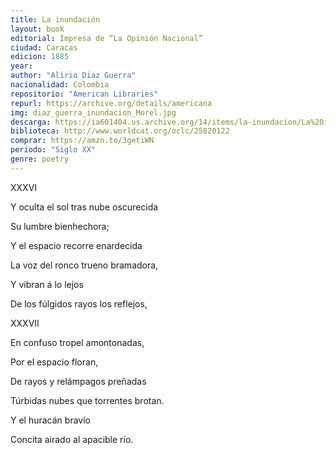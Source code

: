 ```yaml
---
title: La inundación
layout: book
editorial: Impresa de “La Opinión Nacional”
ciudad: Caracas
edicion: 1885
year: 
author: "Alirio Diaz Guerra"
nacionalidad: Colombia
repositorio: "American Libraries"
repurl: https://archive.org/details/americana
img: diaz_guerra_inundacion_Morel.jpg
descarga: https://ia601404.us.archive.org/14/items/la-inundacion/La%20inundaci%C3%B3n.pdf
biblioteca: http://www.worldcat.org/oclc/25820122
comprar: https://amzn.to/3getiWN
periodo: "Siglo XX"
genre: poetry
---
```

 

XXXVI
 
Y oculta el sol tras nube oscurecida
 
Su lumbre bienhechora;
 
Y el espacio recorre enardecida
 
La voz del ronco trueno bramadora,
 
Y vibran á lo lejos
 
De los fúlgidos rayos los reflejos,
 

XXXVII
 
En confuso tropel amontonadas,
 
Por el espacio floran,
 
De rayos y relámpagos preñadas
 
Túrbidas nubes que torrentes brotan.
 
Y el huracán bravío
 
Concita airado al apacible río.
